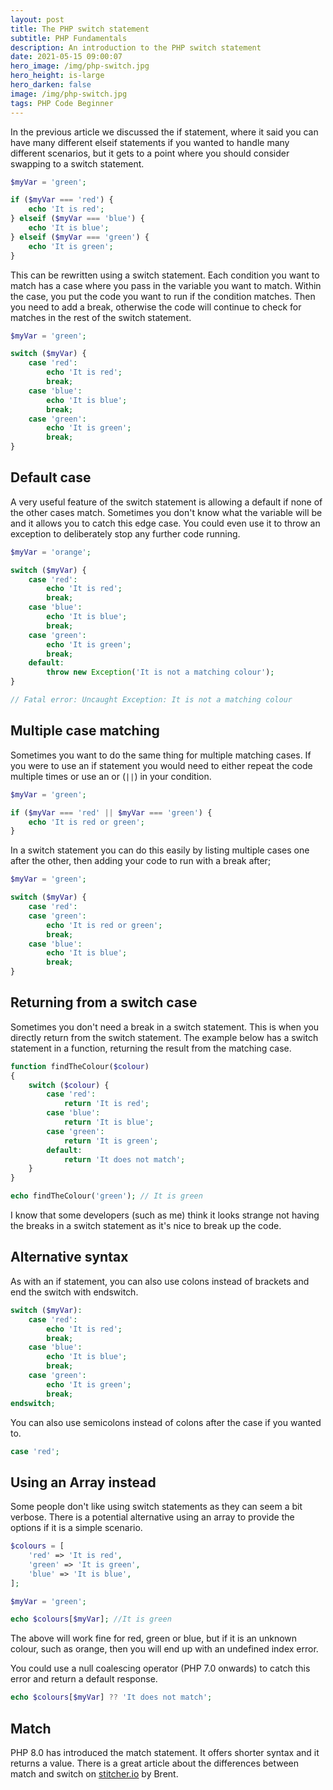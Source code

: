 ```yaml
---
layout: post
title: The PHP switch statement
subtitle: PHP Fundamentals
description: An introduction to the PHP switch statement
date: 2021-05-15 09:00:07
hero_image: /img/php-switch.jpg
hero_height: is-large
hero_darken: false
image: /img/php-switch.jpg
tags: PHP Code Beginner
---
```


In the previous article we discussed the if statement, where it said you can have many different elseif statements if you wanted to handle many different scenarios, but it gets to a point where you should consider swapping to a switch statement. 

```php
$myVar = 'green';

if ($myVar === 'red') {
    echo 'It is red';
} elseif ($myVar === 'blue') {
    echo 'It is blue';
} elseif ($myVar === 'green') {
    echo 'It is green';
}
```

This can be rewritten using a switch statement. Each condition you want to match has a case where you pass in the variable you want to match. Within the case, you put the code you want to run if the condition matches. Then you need to add a break, otherwise the code will continue to check for matches in the rest of the switch statement. 

```php
$myVar = 'green';

switch ($myVar) {
    case 'red':
        echo 'It is red';
        break;
    case 'blue':
        echo 'It is blue';
        break;
    case 'green':
        echo 'It is green';
        break;
}
```

## Default case

A very useful feature of the switch statement is allowing a default if none of the other cases match. Sometimes you don't know what the variable will be and it allows you to catch this edge case. You could even use it to throw an exception to deliberately stop any further code running.

```php
$myVar = 'orange';

switch ($myVar) {
    case 'red':
        echo 'It is red';
        break;
    case 'blue':
        echo 'It is blue';
        break;
    case 'green':
        echo 'It is green';
        break;
    default:
        throw new Exception('It is not a matching colour');
}

// Fatal error: Uncaught Exception: It is not a matching colour
```

## Multiple case matching

Sometimes you want to do the same thing for multiple matching cases. If you were to use an if statement you would need to either repeat the code multiple times or use an or (`||`) in your condition.

```php
$myVar = 'green';

if ($myVar === 'red' || $myVar === 'green') {
    echo 'It is red or green';
}
```

In a switch statement you can do this easily by listing multiple cases one after the other, then adding your code to run with a break after;

```php
$myVar = 'green';

switch ($myVar) {
    case 'red':
    case 'green':
        echo 'It is red or green';
        break;
    case 'blue':
        echo 'It is blue';
        break;
}
```

## Returning from a switch case

Sometimes you don't need a break in a switch statement. This is when you directly return from the switch statement. The example below has a switch statement in a function, returning the result from the matching case.

```php
function findTheColour($colour)
{
    switch ($colour) {
        case 'red':
            return 'It is red';
        case 'blue':
            return 'It is blue';
        case 'green':
            return 'It is green';
        default:
            return 'It does not match';
    }
}

echo findTheColour('green'); // It is green
```

I know that some developers (such as me) think it looks strange not having the breaks in a switch statement as it's nice to break up the code. 

## Alternative syntax

As with an if statement, you can also use colons instead of brackets and end the switch with endswitch.

```php
switch ($myVar):
    case 'red':
        echo 'It is red';
        break;
    case 'blue':
        echo 'It is blue';
        break;
    case 'green':
        echo 'It is green';
        break;
endswitch;
```

You can also use semicolons instead of colons after the case if you wanted to.

```php
case 'red';
```

## Using an Array instead

Some people don't like using switch statements as they can seem a bit verbose. There is a potential alternative using an array to provide the options if it is a simple scenario.

```php
$colours = [
    'red' => 'It is red',
    'green' => 'It is green',
    'blue' => 'It is blue',
];

$myVar = 'green';

echo $colours[$myVar]; //It is green
```

The above will work fine for red, green or blue, but if it is an unknown colour, such as orange, then you will end up with an undefined index error. 

You could use a null coalescing operator (PHP 7.0 onwards) to catch this error and return a default response.

```php
echo $colours[$myVar] ?? 'It does not match';
```

## Match

PHP 8.0 has introduced the match statement. It offers shorter syntax and it returns a value. There is a great article about the differences between match and switch on  [stitcher.io](https://stitcher.io/blog/php-8-match-or-switch) by Brent. 